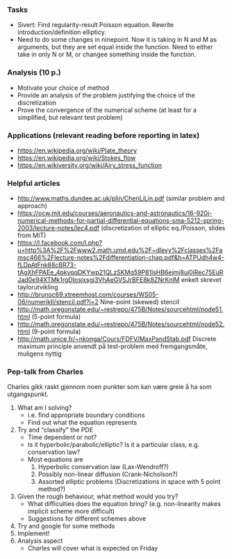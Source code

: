 ### Tasks
* Sivert: Find regularity-result Poisson equation. Rewrite introduction/definition ellipticy.
* Need to do some changes in ninepoint. Now it is taking in N and M as arguments, but they
  are set equal inside the function. Need to either take in only N or M, or changee something inside the function.

### Analysis (10 p.)
* Motivate your choice of method
* Provide an analysis of the problem justifying the choice of the discretization
* Prove the convergence of the numerical scheme (at least for a simplified, but relevant test problem)
 
### Applications (relevant reading before reporting in latex)
* https://en.wikipedia.org/wiki/Plate_theory 
* https://en.wikipedia.org/wiki/Stokes_flow
* https://en.wikiversity.org/wiki/Airy_stress_function

### Helpful articles
* http://www.maths.dundee.ac.uk/plin/ChenLiLin.pdf (similar problem and approach)
* https://ocw.mit.edu/courses/aeronautics-and-astronautics/16-920j-numerical-methods-for-partial-differential-equations-sma-5212-spring-2003/lecture-notes/lec4.pdf (discretization of elliptic eq./Poisson, slides from MIT)
* https://l.facebook.com/l.php?u=http%3A%2F%2Fwww2.math.umd.edu%2F~dlevy%2Fclasses%2Famsc466%2Flecture-notes%2Fdifferentiation-chap.pdf&h=ATPUdh4w4-fLDpAtFnk88cBR73-tAgXhFPAEe_4pkyqqDKYwp21QLzSKMq59P81lsHB6ejmj8uj0jRec75EuRJad0e94XTMk1rgDIosjxsgj3VhAeGVSJrBFE8k8ZNrKnlM enkelt skrevet taylorutvikling
* http://brunoc69.xtreemhost.com/courses/WS05-06/numerikII/stencil.pdf?i=2 Nine-point (skewed) stencil
* http://math.oregonstate.edu/~restrepo/475B/Notes/sourcehtml/node51.html (5-point formula)
* http://math.oregonstate.edu/~restrepo/475B/Notes/sourcehtml/node52.html (9-point formula)
* http://math.unice.fr/~nkonga/Cours/FDFV/MaxPandStab.pdf Discrete maximum principle anvendt på test-problem med fremgangsmåte, muligens nyttig


### Pep-talk from Charles
Charles gikk raskt gjennom noen punkter som kan være greie å ha som utgangspunkt.
1. What am I solving?
    * i.e. find appropriate boundary conditions
    * Find out what the equation represents
1. Try and "classify" the PDE
    * Time dependent or not?
    * Is it hyperbolic/parabolic/elliptic? Is it a particular class, e.g. conservation law?
    * Most equations are
        1. Hyperbolic conservation law (Lax-Wendroff?)
        1. Possibly non-linear diffusion (Crank-Nicholson?)
        1. Assorted elliptic problems (Discretizations in space with 5 point method?)
1. Given the rough behaviour, what method would you try?
    * What difficulties does the equation bring? (e.g. non-linearity makes implicit scheme more difficult)
    * Suggestions for different schemes above
1. Try and google for some methods
1. Implement!
1. Analysis aspect
    * Charles will cover what is expected on Friday
